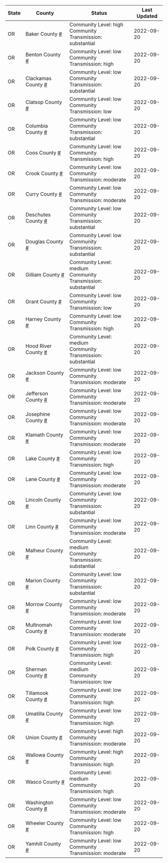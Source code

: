 State | County | Status | Last Updated
--- | --- | --- | --- 
OR | Baker County <a href="#baker_county">#</a> | <a name="baker_county"></a>Community Level: high<br/>Community Transmission: substantial | 2022-09-20
OR | Benton County <a href="#benton_county">#</a> | <a name="benton_county"></a>Community Level: low<br/>Community Transmission: high | 2022-09-20
OR | Clackamas County <a href="#clackamas_county">#</a> | <a name="clackamas_county"></a>Community Level: low<br/>Community Transmission: substantial | 2022-09-20
OR | Clatsop County <a href="#clatsop_county">#</a> | <a name="clatsop_county"></a>Community Level: low<br/>Community Transmission: low | 2022-09-20
OR | Columbia County <a href="#columbia_county">#</a> | <a name="columbia_county"></a>Community Level: low<br/>Community Transmission: substantial | 2022-09-20
OR | Coos County <a href="#coos_county">#</a> | <a name="coos_county"></a>Community Level: low<br/>Community Transmission: high | 2022-09-20
OR | Crook County <a href="#crook_county">#</a> | <a name="crook_county"></a>Community Level: low<br/>Community Transmission: moderate | 2022-09-20
OR | Curry County <a href="#curry_county">#</a> | <a name="curry_county"></a>Community Level: low<br/>Community Transmission: moderate | 2022-09-20
OR | Deschutes County <a href="#deschutes_county">#</a> | <a name="deschutes_county"></a>Community Level: low<br/>Community Transmission: substantial | 2022-09-20
OR | Douglas County <a href="#douglas_county">#</a> | <a name="douglas_county"></a>Community Level: low<br/>Community Transmission: substantial | 2022-09-20
OR | Gilliam County <a href="#gilliam_county">#</a> | <a name="gilliam_county"></a>Community Level: medium<br/>Community Transmission: substantial | 2022-09-20
OR | Grant County <a href="#grant_county">#</a> | <a name="grant_county"></a>Community Level: low<br/>Community Transmission: low | 2022-09-20
OR | Harney County <a href="#harney_county">#</a> | <a name="harney_county"></a>Community Level: low<br/>Community Transmission: high | 2022-09-20
OR | Hood River County <a href="#hood_river_county">#</a> | <a name="hood_river_county"></a>Community Level: medium<br/>Community Transmission: substantial | 2022-09-20
OR | Jackson County <a href="#jackson_county">#</a> | <a name="jackson_county"></a>Community Level: low<br/>Community Transmission: moderate | 2022-09-20
OR | Jefferson County <a href="#jefferson_county">#</a> | <a name="jefferson_county"></a>Community Level: low<br/>Community Transmission: moderate | 2022-09-20
OR | Josephine County <a href="#josephine_county">#</a> | <a name="josephine_county"></a>Community Level: low<br/>Community Transmission: moderate | 2022-09-20
OR | Klamath County <a href="#klamath_county">#</a> | <a name="klamath_county"></a>Community Level: low<br/>Community Transmission: moderate | 2022-09-20
OR | Lake County <a href="#lake_county">#</a> | <a name="lake_county"></a>Community Level: low<br/>Community Transmission: high | 2022-09-20
OR | Lane County <a href="#lane_county">#</a> | <a name="lane_county"></a>Community Level: low<br/>Community Transmission: moderate | 2022-09-20
OR | Lincoln County <a href="#lincoln_county">#</a> | <a name="lincoln_county"></a>Community Level: low<br/>Community Transmission: substantial | 2022-09-20
OR | Linn County <a href="#linn_county">#</a> | <a name="linn_county"></a>Community Level: low<br/>Community Transmission: moderate | 2022-09-20
OR | Malheur County <a href="#malheur_county">#</a> | <a name="malheur_county"></a>Community Level: medium<br/>Community Transmission: substantial | 2022-09-20
OR | Marion County <a href="#marion_county">#</a> | <a name="marion_county"></a>Community Level: low<br/>Community Transmission: substantial | 2022-09-20
OR | Morrow County <a href="#morrow_county">#</a> | <a name="morrow_county"></a>Community Level: low<br/>Community Transmission: moderate | 2022-09-20
OR | Multnomah County <a href="#multnomah_county">#</a> | <a name="multnomah_county"></a>Community Level: low<br/>Community Transmission: moderate | 2022-09-20
OR | Polk County <a href="#polk_county">#</a> | <a name="polk_county"></a>Community Level: low<br/>Community Transmission: high | 2022-09-20
OR | Sherman County <a href="#sherman_county">#</a> | <a name="sherman_county"></a>Community Level: medium<br/>Community Transmission: low | 2022-09-20
OR | Tillamook County <a href="#tillamook_county">#</a> | <a name="tillamook_county"></a>Community Level: low<br/>Community Transmission: high | 2022-09-20
OR | Umatilla County <a href="#umatilla_county">#</a> | <a name="umatilla_county"></a>Community Level: low<br/>Community Transmission: high | 2022-09-20
OR | Union County <a href="#union_county">#</a> | <a name="union_county"></a>Community Level: high<br/>Community Transmission: moderate | 2022-09-20
OR | Wallowa County <a href="#wallowa_county">#</a> | <a name="wallowa_county"></a>Community Level: high<br/>Community Transmission: high | 2022-09-20
OR | Wasco County <a href="#wasco_county">#</a> | <a name="wasco_county"></a>Community Level: medium<br/>Community Transmission: high | 2022-09-20
OR | Washington County <a href="#washington_county">#</a> | <a name="washington_county"></a>Community Level: low<br/>Community Transmission: moderate | 2022-09-20
OR | Wheeler County <a href="#wheeler_county">#</a> | <a name="wheeler_county"></a>Community Level: low<br/>Community Transmission: high | 2022-09-20
OR | Yamhill County <a href="#yamhill_county">#</a> | <a name="yamhill_county"></a>Community Level: low<br/>Community Transmission: moderate | 2022-09-20
